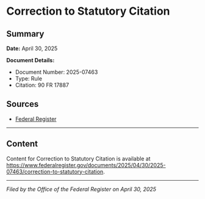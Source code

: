 # Correction to Statutory Citation

## Summary

**Date:** April 30, 2025

**Document Details:**
- Document Number: 2025-07463
- Type: Rule
- Citation: 90 FR 17887

## Sources
- [Federal Register](https://www.federalregister.gov/documents/2025/04/30/2025-07463/correction-to-statutory-citation)

---

## Content

Content for Correction to Statutory Citation is available at https://www.federalregister.gov/documents/2025/04/30/2025-07463/correction-to-statutory-citation.

---

*Filed by the Office of the Federal Register on April 30, 2025*
